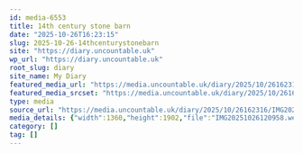 ```yaml
---
id: media-6553
title: 14th century stone barn
date: "2025-10-26T16:23:15"
slug: 2025-10-26-14thcenturystonebarn
site: "https://diary.uncountable.uk"
wp_url: "https://diary.uncountable.uk"
root_slug: diary
site_name: My Diary
featured_media_url: "https://media.uncountable.uk/diary/2025/10/26162316/IMG20251026120958.webp"
featured_media_srcset: "https://media.uncountable.uk/diary/2025/10/26162316/IMG20251026120958-215x300.webp 215w, https://media.uncountable.uk/diary/2025/10/26162316/IMG20251026120958-732x1024.webp 732w, https://media.uncountable.uk/diary/2025/10/26162316/IMG20251026120958-150x150.webp 150w, https://media.uncountable.uk/diary/2025/10/26162316/IMG20251026120958-458x640.webp 458w, https://media.uncountable.uk/diary/2025/10/26162316/IMG20251026120958.webp 1360w"
type: media
source_url: "https://media.uncountable.uk/diary/2025/10/26162316/IMG20251026120958.webp"
media_details: {"width":1360,"height":1902,"file":"IMG20251026120958.webp","filesize":166672,"sizes":{"medium":{"file":"IMG20251026120958-215x300.webp","width":215,"height":300,"filesize":30072,"mime_type":"image/webp","source_url":"https://media.uncountable.uk/diary/2025/10/26162316/IMG20251026120958-215x300.webp"},"large":{"file":"IMG20251026120958-732x1024.webp","width":732,"height":1024,"filesize":138568,"mime_type":"image/webp","source_url":"https://media.uncountable.uk/diary/2025/10/26162316/IMG20251026120958-732x1024.webp"},"thumbnail":{"file":"IMG20251026120958-150x150.webp","width":150,"height":150,"filesize":18822,"mime_type":"image/webp","source_url":"https://media.uncountable.uk/diary/2025/10/26162316/IMG20251026120958-150x150.webp"},"mobwidth":{"file":"IMG20251026120958-458x640.webp","width":458,"height":640,"filesize":76656,"mime_type":"image/webp","source_url":"https://media.uncountable.uk/diary/2025/10/26162316/IMG20251026120958-458x640.webp"},"full":{"file":"IMG20251026120958.webp","width":1360,"height":1902,"mime_type":"image/webp","source_url":"https://media.uncountable.uk/diary/2025/10/26162316/IMG20251026120958.webp"}},"image_meta":{"aperture":"0","credit":"","camera":"","caption":"","created_timestamp":"0","copyright":"","focal_length":"0","iso":"0","shutter_speed":"0","title":"","orientation":"0","keywords":[]}}
category: []
tag: []
---
```


